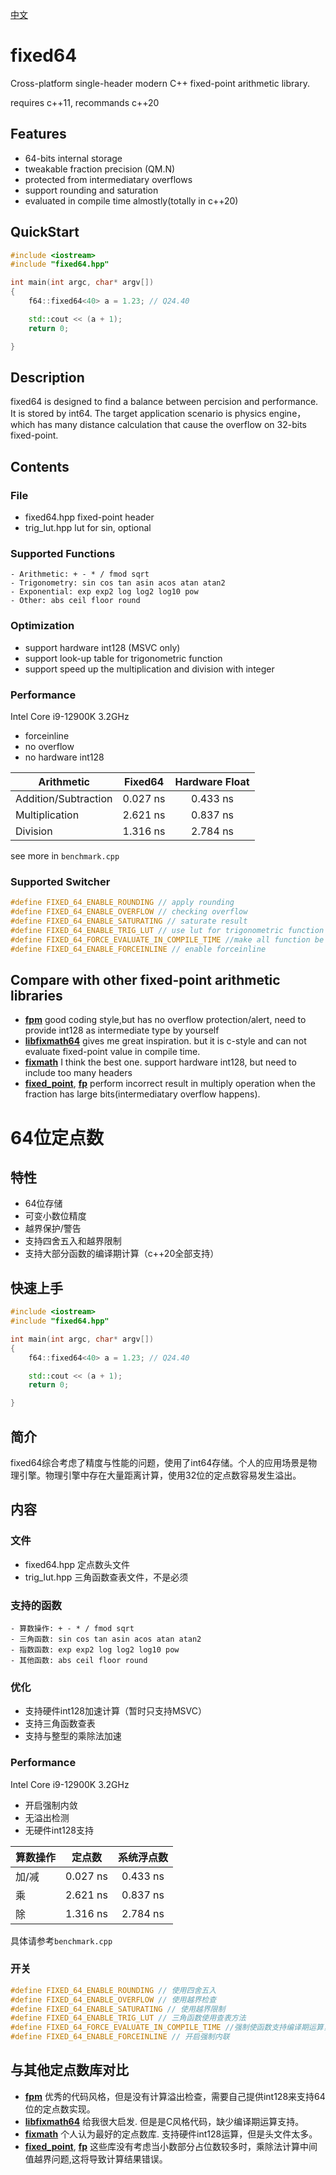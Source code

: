 
[中文](#64位定点数)
# fixed64
Cross-platform single-header modern C++ fixed-point arithmetic library. 

requires c++11, recommands c++20
## Features
- 64-bits internal storage
- tweakable fraction precision (QM.N)
- protected from intermediatary overflows
- support rounding and saturation
- evaluated in compile time almostly(totally in c++20) 

## QuickStart
```c++
#include <iostream>
#include "fixed64.hpp"

int main(int argc, char* argv[]) 
{
    f64::fixed64<40> a = 1.23; // Q24.40

    std::cout << (a + 1);
    return 0;

}
```
## Description
fixed64 is designed to find a balance between percision and performance. It is stored by int64. The target application scenario is physics engine，which has many distance calculation that cause the overflow on 32-bits fixed-point.

## Contents
### File
- fixed64.hpp fixed-point header
- trig_lut.hpp lut for sin, optional
### Supported Functions
```
- Arithmetic: + - * / fmod sqrt
- Trigonometry: sin cos tan asin acos atan atan2
- Exponential: exp exp2 log log2 log10 pow
- Other: abs ceil floor round
```

### Optimization
- support hardware int128 (MSVC only)
- support look-up table for trigonometric function
- support speed up the multiplication and division with integer

### Performance
Intel Core i9-12900K 3.2GHz
- forceinline 
- no overflow 
- no hardware int128

|Arithmetic|Fixed64|Hardware Float|
|-|:-:|:-:|
|Addition/Subtraction|0.027 ns|0.433 ns|
|Multiplication|2.621 ns|0.837 ns|
|Division|1.316 ns|2.784 ns|

see more in ``benchmark.cpp``
### Supported Switcher
```c++
#define FIXED_64_ENABLE_ROUNDING // apply rounding 
#define FIXED_64_ENABLE_OVERFLOW // checking overflow
#define FIXED_64_ENABLE_SATURATING // saturate result
#define FIXED_64_ENABLE_TRIG_LUT // use lut for trigonometric function
#define FIXED_64_FORCE_EVALUATE_IN_COMPILE_TIME //make all function be with constexpr, clz will use soft implemention
#define FIXED_64_ENABLE_FORCEINLINE // enable forceinline
```
## Compare with other fixed-point arithmetic libraries
- **[fpm](https://github.com/MikeLankamp/fpm)** good coding style,but has no overflow protection/alert, need to provide int128 as intermediate type by yourself
- **[libfixmath64](https://github.com/jussihi/libfixmath64)** gives me great inspiration. but it is c-style and can not evaluate fixed-point value in compile time.
- **[fixmath](https://github.com/MichaelSuen-thePointer/fixmath)** I think the best one. support hardware int128, but need to include too many headers
- **[fixed_point](https://github.com/johnmcfarlane/fixed_point)**, **[fp](https://github.com/mizvekov/fp)** perform incorrect result in multiply operation when the fraction has large bits(intermediatary overflow happens).




# 64位定点数
## 特性
- 64位存储
- 可变小数位精度
- 越界保护/警告
- 支持四舍五入和越界限制
- 支持大部分函数的编译期计算（c++20全部支持）

## 快速上手
```c++
#include <iostream>
#include "fixed64.hpp"

int main(int argc, char* argv[]) 
{
    f64::fixed64<40> a = 1.23; // Q24.40

    std::cout << (a + 1);
    return 0;

}
```

## 简介
fixed64综合考虑了精度与性能的问题，使用了int64存储。个人的应用场景是物理引擎。物理引擎中存在大量距离计算，使用32位的定点数容易发生溢出。

## 内容
### 文件
- fixed64.hpp 定点数头文件
- trig_lut.hpp 三角函数查表文件，不是必须
### 支持的函数
```
- 算数操作: + - * / fmod sqrt
- 三角函数: sin cos tan asin acos atan atan2
- 指数函数: exp exp2 log log2 log10 pow
- 其他函数: abs ceil floor round
```

### 优化
- 支持硬件int128加速计算（暂时只支持MSVC）
- 支持三角函数查表
- 支持与整型的乘除法加速

### Performance
Intel Core i9-12900K 3.2GHz
- 开启强制内敛 
- 无溢出检测
- 无硬件int128支持

|算数操作|定点数|系统浮点数|
|-|:-:|:-:|
|加/减|0.027 ns|0.433 ns|
|乘|2.621 ns|0.837 ns|
|除|1.316 ns|2.784 ns|

具体请参考``benchmark.cpp``
### 开关
```c++
#define FIXED_64_ENABLE_ROUNDING // 使用四舍五入
#define FIXED_64_ENABLE_OVERFLOW // 使用越界检查
#define FIXED_64_ENABLE_SATURATING // 使用越界限制
#define FIXED_64_ENABLE_TRIG_LUT // 三角函数使用查表方法
#define FIXED_64_FORCE_EVALUATE_IN_COMPILE_TIME //强制使函数支持编译期运算，主要是改变clz的实现
#define FIXED_64_ENABLE_FORCEINLINE // 开启强制内联

```


## 与其他定点数库对比
- **[fpm](https://github.com/MikeLankamp/fpm)** 优秀的代码风格，但是没有计算溢出检查，需要自己提供int128来支持64位的定点数实现。
- **[libfixmath64](https://github.com/jussihi/libfixmath64)** 给我很大启发. 但是是C风格代码，缺少编译期运算支持。
- **[fixmath](https://github.com/MichaelSuen-thePointer/fixmath)** 个人认为最好的定点数库. 支持硬件int128运算，但是头文件太多。
- **[fixed_point](https://github.com/johnmcfarlane/fixed_point)**, **[fp](https://github.com/mizvekov/fp)** 这些库没有考虑当小数部分占位数较多时，乘除法计算中间值越界问题,这将导致计算结果错误。
